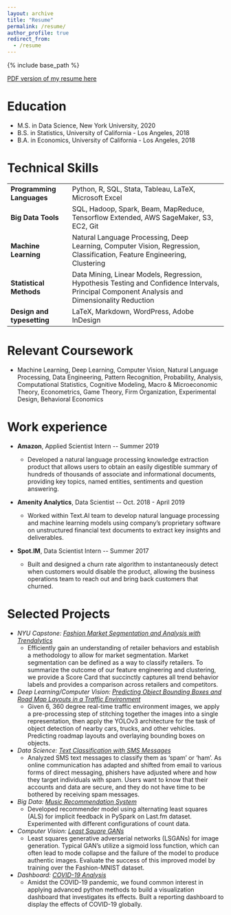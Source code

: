 ```yaml
---
layout: archive
title: "Resume"
permalink: /resume/
author_profile: true
redirect_from:
  - /resume
---
```


{% include base_path %}

[PDF version of my resume here](https://zivschwartz.github.io/cv/)

Education
======
* M.S. in Data Science, New York University, 2020
* B.S. in Statistics, University of California - Los Angeles, 2018
* B.A. in Economics, University of California - Los Angeles, 2018

Technical Skills
======

|  |  |
|:--------| ------- |
| **Programming Languages**         | Python, R, SQL, Stata, Tableau, LaTeX, Microsoft Excel |
| **Big Data Tools**                | SQL, Hadoop, Spark, Beam, MapReduce, Tensorflow Extended, AWS SageMaker, S3, EC2, Git |
| **Machine Learning**              | Natural Language Processing, Deep Learning, Computer Vision, Regression, Classification, Feature Engineering, Clustering |
| **Statistical Methods**           | Data Mining, Linear Models, Regression, Hypothesis Testing and Confidence Intervals, Principal Component Analysis and Dimensionality Reduction |
| **Design and typesetting**        | LaTeX, Markdown, WordPress, Adobe InDesign|

Relevant Coursework
======

- Machine Learning, Deep Learning, Computer Vision, Natural Language Processing, Data Engineering, Pattern Recognition, Probability, Analysis, Computational Statistics, Cognitive Modeling, Macro & Microeconomic Theory, Econometrics, Game Theory, Firm Organization, Experimental Design, Behavioral Economics

Work experience
======
* **Amazon**, Applied Scientist Intern -- Summer 2019
  * Developed a natural language processing knowledge extraction product that allows users to obtain an easily digestible summary of hundreds of thousands of associate and informational documents, providing key topics, named entities, sentiments and question answering.

* **Amenity Analytics**, Data Scientist -- Oct. 2018 - April 2019
  * Worked within Text.AI team to develop natural language processing and machine learning models using company’s proprietary software on unstructured financial text documents to extract key insights and deliverables.
  
* **Spot.IM**, Data Scientist Intern -- Summer 2017
  * Built and designed a churn rate algorithm to instantaneously detect when customers would disable the product, allowing the business operations team to reach out and bring back customers that churned.
  
Selected Projects
======
* *NYU Capstone: [Fashion Market Segmentation and Analysis with Trendalytics](https://zivschwartz.github.io/portfolio/capstone_trendalytics/)* 
  * Efficiently gain an understanding of retailer behaviors and establish a methodology to allow for market segmentation. Market segmentation can be defined as a way to classify retailers. To summarize the outcome of our feature engineering and clustering, we provide a Score Card that succinctly captures all trend behavior labels and provides a comparison across retailers and competitors.
* *Deep Learning/Computer Vision: [Predicting Object Bounding Boxes and Road Map Layouts in a Traffic Environment](https://zivschwartz.github.io/portfolio/bounding-box-roadmap/)* 
  * Given 6, 360 degree real-time traffic environment images, we apply a pre-processing step of stitching together the images into a single representation, then apply the YOLOv3 architecture for the task of object detection of nearby cars, trucks, and other vehicles. Predicting roadmap layouts and overlaying bounding boxes on objects.
* *Data Science: [Text Classification with SMS Messages](https://zivschwartz.github.io/portfolio/spam-classification/)* 
  * Analyzed SMS text messages to classify them as ‘spam’ or ‘ham’. As online communication has adapted and shifted from email to various forms of direct messaging, phishers have adjusted where and how they target individuals with spam. Users want to know that their accounts and data are secure, and they do not have time to be bothered by receiving spam messages.
* *Big Data: [Music Recommendation System]()* 
  * Developed recommender model using alternating least squares (ALS) for implicit feedback in PySpark on Last.fm dataset. Experimented with different configurations of count data.
* *Computer Vision: [Least Square GANs](https://zivschwartz.github.io/portfolio/lsgan-image-gen/)*
  * Least squares generative adverserial networks (LSGANs) for image generation. Typical GAN’s utilize a sigmoid loss function, which can often lead to mode collapse and the failure of the model to produce authentic images. Evaluate the success of this improved model by training over the Fashion-MNIST dataset.
* *Dashboard: [COVID-19 Analysis](https://zivschwartz.github.io/portfolio/coronavirus-analysis/)*
  * Amidst the COVID-19 pandemic, we found common interest in applying advanced python methods to build a visualization dashboard that investigates its effects. Built a reporting dashboard to display the effects of COVID-19 globally.

